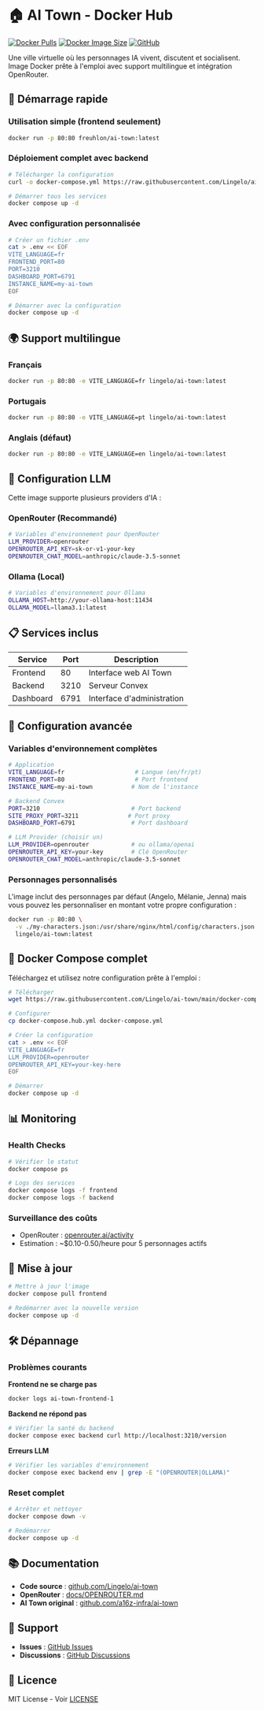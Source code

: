 # 🏠 AI Town - Docker Hub

[![Docker Pulls](https://img.shields.io/docker/pulls/freuhlon/ai-town)](https://hub.docker.com/r/freuhlon/ai-town)
[![Docker Image Size](https://img.shields.io/docker/image-size/freuhlon/ai-town)](https://hub.docker.com/r/freuhlon/ai-town)
[![GitHub](https://img.shields.io/github/license/Lingelo/ai-town)](https://github.com/Lingelo/ai-town)

Une ville virtuelle où les personnages IA vivent, discutent et socialisent. Image Docker prête à l'emploi avec support multilingue et intégration OpenRouter.

## 🚀 Démarrage rapide

### Utilisation simple (frontend seulement)
```bash
docker run -p 80:80 freuhlon/ai-town:latest
```

### Déploiement complet avec backend
```bash
# Télécharger la configuration
curl -o docker-compose.yml https://raw.githubusercontent.com/Lingelo/ai-town/main/docker-compose.hub.yml

# Démarrer tous les services
docker compose up -d
```

### Avec configuration personnalisée
```bash
# Créer un fichier .env
cat > .env << EOF
VITE_LANGUAGE=fr
FRONTEND_PORT=80
PORT=3210
DASHBOARD_PORT=6791
INSTANCE_NAME=my-ai-town
EOF

# Démarrer avec la configuration
docker compose up -d
```

## 🌍 Support multilingue

### Français
```bash
docker run -p 80:80 -e VITE_LANGUAGE=fr lingelo/ai-town:latest
```

### Portugais
```bash
docker run -p 80:80 -e VITE_LANGUAGE=pt lingelo/ai-town:latest
```

### Anglais (défaut)
```bash
docker run -p 80:80 -e VITE_LANGUAGE=en lingelo/ai-town:latest
```

## 🤖 Configuration LLM

Cette image supporte plusieurs providers d'IA :

### OpenRouter (Recommandé)
```bash
# Variables d'environnement pour OpenRouter
LLM_PROVIDER=openrouter
OPENROUTER_API_KEY=sk-or-v1-your-key
OPENROUTER_CHAT_MODEL=anthropic/claude-3.5-sonnet
```

### Ollama (Local)
```bash
# Variables d'environnement pour Ollama
OLLAMA_HOST=http://your-ollama-host:11434
OLLAMA_MODEL=llama3.1:latest
```

## 📋 Services inclus

| Service | Port | Description |
|---------|------|-------------|
| Frontend | 80 | Interface web AI Town |
| Backend | 3210 | Serveur Convex |
| Dashboard | 6791 | Interface d'administration |

## 🔧 Configuration avancée

### Variables d'environnement complètes

```bash
# Application
VITE_LANGUAGE=fr                    # Langue (en/fr/pt)
FRONTEND_PORT=80                    # Port frontend
INSTANCE_NAME=my-ai-town           # Nom de l'instance

# Backend Convex
PORT=3210                          # Port backend
SITE_PROXY_PORT=3211              # Port proxy
DASHBOARD_PORT=6791                # Port dashboard

# LLM Provider (choisir un)
LLM_PROVIDER=openrouter            # ou ollama/openai
OPENROUTER_API_KEY=your-key        # Clé OpenRouter
OPENROUTER_CHAT_MODEL=anthropic/claude-3.5-sonnet
```

### Personnages personnalisés

L'image inclut des personnages par défaut (Angelo, Mélanie, Jenna) mais vous pouvez les personnaliser en montant votre propre configuration :

```bash
docker run -p 80:80 \
  -v ./my-characters.json:/usr/share/nginx/html/config/characters.json \
  lingelo/ai-town:latest
```

## 🐳 Docker Compose complet

Téléchargez et utilisez notre configuration prête à l'emploi :

```bash
# Télécharger
wget https://raw.githubusercontent.com/Lingelo/ai-town/main/docker-compose.hub.yml

# Configurer
cp docker-compose.hub.yml docker-compose.yml

# Créer la configuration
cat > .env << EOF
VITE_LANGUAGE=fr
LLM_PROVIDER=openrouter
OPENROUTER_API_KEY=your-key-here
EOF

# Démarrer
docker compose up -d
```

## 📊 Monitoring

### Health Checks
```bash
# Vérifier le statut
docker compose ps

# Logs des services
docker compose logs -f frontend
docker compose logs -f backend
```

### Surveillance des coûts
- OpenRouter : [openrouter.ai/activity](https://openrouter.ai/activity)
- Estimation : ~$0.10-0.50/heure pour 5 personnages actifs

## 🔄 Mise à jour

```bash
# Mettre à jour l'image
docker compose pull frontend

# Redémarrer avec la nouvelle version
docker compose up -d
```

## 🛠️ Dépannage

### Problèmes courants

**Frontend ne se charge pas**
```bash
docker logs ai-town-frontend-1
```

**Backend ne répond pas**
```bash
# Vérifier la santé du backend
docker compose exec backend curl http://localhost:3210/version
```

**Erreurs LLM**
```bash
# Vérifier les variables d'environnement
docker compose exec backend env | grep -E "(OPENROUTER|OLLAMA)"
```

### Reset complet
```bash
# Arrêter et nettoyer
docker compose down -v

# Redémarrer
docker compose up -d
```

## 📚 Documentation

- **Code source** : [github.com/Lingelo/ai-town](https://github.com/Lingelo/ai-town)
- **OpenRouter** : [docs/OPENROUTER.md](https://github.com/Lingelo/ai-town/blob/main/docs/OPENROUTER.md)
- **AI Town original** : [github.com/a16z-infra/ai-town](https://github.com/a16z-infra/ai-town)

## 🤝 Support

- **Issues** : [GitHub Issues](https://github.com/Lingelo/ai-town/issues)
- **Discussions** : [GitHub Discussions](https://github.com/Lingelo/ai-town/discussions)

## 📄 Licence

MIT License - Voir [LICENSE](https://github.com/Lingelo/ai-town/blob/main/LICENSE)
